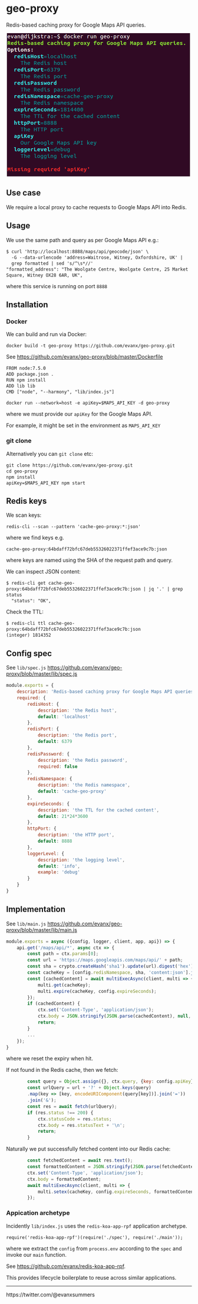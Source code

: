 
# geo-proxy

Redis-based caching proxy for Google Maps API queries.

<img src="https://raw.githubusercontent.com/evanx/geo-proxy/master/docs/readme/main.png"/>

## Use case

We require a local proxy to cache requests to Google Maps API into Redis.

## Usage

We use the same path and query as per Google Maps API e.g.:
```
$ curl 'http://localhost:8888/maps/api/geocode/json' \
  -G --data-urlencode 'address=Waitrose, Witney, Oxfordshire, UK' |
  grep formatted | sed 's/^\s*//'
"formatted_address": "The Woolgate Centre, Woolgate Centre, 25 Market Square, Witney OX28 6AR, UK",  
```
where this service is running on port `8888`

## Installation

### Docker

We can build and run via Docker:
```
docker build -t geo-proxy https://github.com/evanx/geo-proxy.git
```
See https://github.com/evanx/geo-proxy/blob/master/Dockerfile
```
FROM node:7.5.0
ADD package.json .
RUN npm install
ADD lib lib
CMD ["node", "--harmony", "lib/index.js"]
```

```
docker run --network=host -e apiKey=$MAPS_API_KEY -d geo-proxy
```
where we must provide our `apiKey` for the Google Maps API.

For example, it might be set in the environment as `MAPS_API_KEY`

### git clone

Alternatively you can `git clone` etc:
```
git clone https://github.com/evanx/geo-proxy.git
cd geo-proxy
npm install
apiKey=$MAPS_API_KEY npm start
```

## Redis keys

We scan keys:
```
redis-cli --scan --pattern 'cache-geo-proxy:*:json'
```
where we find keys e.g.
```
cache-geo-proxy:64bdaff72bfc67deb55326022371ffef3ace9c7b:json
```
where keys are named using the SHA of the request path and query.

We can inspect JSON content:
```
$ redis-cli get cache-geo-proxy:64bdaff72bfc67deb55326022371ffef3ace9c7b:json | jq '.' | grep status
  "status": "OK",
```

Check the TTL:
```
$ redis-cli ttl cache-geo-proxy:64bdaff72bfc67deb55326022371ffef3ace9c7b:json
(integer) 1814352
```

## Config spec

See `lib/spec.js` https://github.com/evanx/geo-proxy/blob/master/lib/spec.js
```javascript
module.exports = {
    description: 'Redis-based caching proxy for Google Maps API queries.',
    required: {
        redisHost: {
            description: 'the Redis host',
            default: 'localhost'
        },
        redisPort: {
            description: 'the Redis port',
            default: 6379
        },
        redisPassword: {
            description: 'the Redis password',
            required: false
        },
        redisNamespace: {
            description: 'the Redis namespace',
            default: 'cache-geo-proxy'
        },
        expireSeconds: {
            description: 'the TTL for the cached content',
            default: 21*24*3600
        },
        httpPort: {
            description: 'the HTTP port',
            default: 8888
        },
        loggerLevel: {
            description: 'the logging level',
            default: 'info',
            example: 'debug'
        }
    }
}
```

## Implementation

See `lib/main.js` https://github.com/evanx/geo-proxy/blob/master/lib/main.js
```javascript
module.exports = async ({config, logger, client, app, api}) => {
    api.get('/maps/api/*', async ctx => {
        const path = ctx.params[0];
        const url = 'https://maps.googleapis.com/maps/api/' + path;
        const sha = crypto.createHash('sha1').update(url).digest('hex');
        const cacheKey = [config.redisNamespace, sha, 'content:json'].join(':');
        const [cachedContent] = await multiExecAsync(client, multi => {
            multi.get(cacheKey);
            multi.expire(cacheKey, config.expireSeconds);
        });
        if (cachedContent) {
            ctx.set('Content-Type', 'application/json');
            ctx.body = JSON.stringify(JSON.parse(cachedContent), null, 2) + '\n';
            return;
        }
        ...
    });
}
```
where we reset the expiry when hit.

If not found in the Redis cache, then we fetch:
```javascript
        const query = Object.assign({}, ctx.query, {key: config.apiKey});
        const urlQuery = url + '?' + Object.keys(query)
        .map(key => [key, encodeURIComponent(query[key])].join('='))
        .join('&');
        const res = await fetch(urlQuery);
        if (res.status !== 200) {
            ctx.statusCode = res.status;
            ctx.body = res.statusText + '\n';
            return;
        }
```

Naturally we put successfully fetched content into our Redis cache:
```javascript
        const fetchedContent = await res.text();
        const formattedContent = JSON.stringify(JSON.parse(fetchedContent), null, 2) + '\n';
        ctx.set('Content-Type', 'application/json');
        ctx.body = formattedContent;
        await multiExecAsync(client, multi => {
            multi.setex(cacheKey, config.expireSeconds, formattedContent);
        });
```

### Appication archetype

Incidently `lib/index.js` uses the `redis-koa-app-rpf` application archetype.
```
require('redis-koa-app-rpf')(require('./spec'), require('./main'));
```
where we extract the `config` from `process.env` according to the `spec` and invoke our `main` function.

See https://github.com/evanx/redis-koa-app-rpf.

This provides lifecycle boilerplate to reuse across similar applications.

<hr>
https://twitter.com/@evanxsummers
